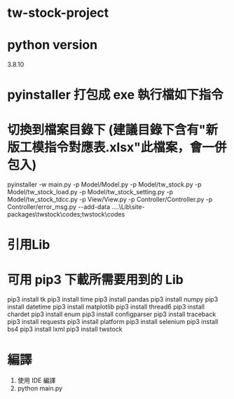 # tw-stock-project
# python version 
3.8.10
# pyinstaller 打包成 exe 執行檔如下指令
# 切換到檔案目錄下 (建議目錄下含有"新版工模指令對應表.xlsx"此檔案，會一併包入)
pyinstaller -w main.py -p Model/Model.py -p Model/tw_stock.py -p Model/tw_stock_load.py -p Model/tw_stock_setting.py -p Model/tw_stock_tdcc.py -p View/View.py -p Controller/Controller.py -p Controller/error_msg.py --add-data ..\..\Lib\site-packages\twstock\codes;twstock\codes

# 引用Lib
# 可用 pip3 下載所需要用到的 Lib
pip3 install tk
pip3 install time
pip3 install pandas
pip3 install numpy
pip3 install datetime
pip3 install matplotlib
pip3 install thread6
pip3 install chardet
pip3 install enum
pip3 install configparser
pip3 install traceback
pip3 install requests
pip3 install platform
pip3 install selenium
pip3 install bs4
pip3 install lxml
pip3 install twstock
# 編譯
1. 使用 IDE 編譯
2. python main.py
